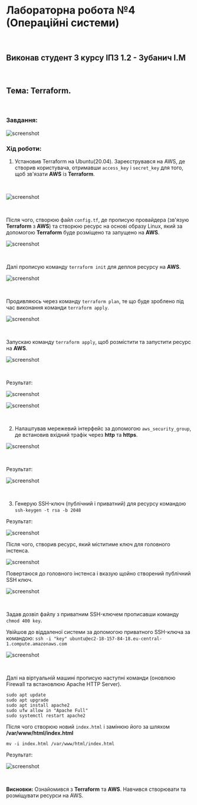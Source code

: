 # Лабораторна робота **№4** (Операційні системи)
<br>

## Виконав студент **3** курсу **ІПЗ 1.2** - **Зубанич І.М**
<br>

## **Тема:** Terraform.
<br>

### **Завдання:**
![screenshot](/assets/Screenshot_0.png)

### **Хід роботи:**
1) Установив Terraform на Ubuntu(20.04). Зареєструвався на AWS, де створив користувача, отримавши `access_key` i `secret_key` для того, щоб зв'язати **AWS** із **Terraform**.

<br>

![screenshot](/assets/Screenshot_1.png)

<br>

Після чого, створюю файл `config.tf`, де прописую провайдера (зв'язую **Terraform** з **AWS**) та створюю ресурс на основі образу Linux, який за допомогою **Terraform** буде розміщено та запущено на **AWS**.

![screenshot](/assets/Screenshot_2.png)

<br>

Далі прописую команду `terraform init` для деплоя ресурсу на **AWS**.

![screenshot](/assets/Screenshot_3.png)

<br>

Продивляюсь через команду `terraform plan`, те що буде зроблено під час виконання команди `terraform apply`.

![screenshot](/assets/Screenshot_4.png)

<br>

Запускаю команду `terraform apply`, щоб розмістити та запустити ресурс на **AWS**.

![screenshot](/assets/Screenshot_5.png)

<br>

Результат:

![screenshot](/assets/Screenshot_6.png)

![screenshot](/assets/Screenshot_7.png)

<br>

2) Налаштував мережевий інтерфейс за допомогою `aws_security_group`, де встановив вхідний трафік через **http** та **https**.

![screenshot](/assets/Screenshot_8.png)

<br>

Результат:

![screenshot](/assets/Screenshot_9.png)

<br>

3) Генерую SSH-ключ (публічний і приватний) для ресурсу командою ```ssh-keygen -t rsa -b 2048```

Результат:

![screenshot](/assets/Screenshot_10.png)

Після чого, створив ресурс, який міститиме ключ для головного інстенса.

![screenshot](/assets/Screenshot_11.png)

Повертаюся до головного інстенса і вказую щойно створений публічний SSH ключ.

![screenshot](/assets/Screenshot_12.png)

<br>

Задав дозвіл файлу з приватним SSH-ключем прописавши команду `chmod 400 key`.


Увійшов до віддаленої системи за допомогою приватного SSH-ключа за командою: `ssh -i "key" ubuntu@ec2-18-157-84-18.eu-central-1.compute.amazonaws.com`

![screenshot](/assets/Screenshot_13.png)

<br>

Далі на віртуальній машині прописую наступні команди (оновлюю Firewall та встановлюю Apache HTTP Server).

`sudo apt update` <br>
`sudo apt upgrade` <br>
`sudo apt install apache2` <br>
`sudo ufw allow in "Apache Full"` <br>
`sudo systemctl restart apache2` <br>

Після чого створюю новий `index.html` і замінюю його за шляхом **/var/www/html/index.html**

`mv -i index.html /var/www/html/index.html`

Результат:

![screenshot](/assets/Screenshot_14.png)



<br>

**Висновки:**
Ознайомився з **Terraform** та **AWS**. Навчився створювати та розміщувати ресурси на AWS.